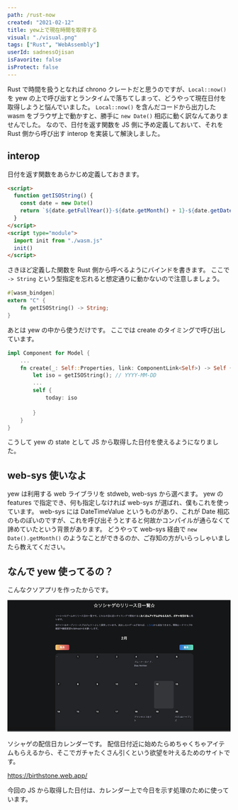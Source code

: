 ```yaml
---
path: /rust-now
created: "2021-02-12"
title: yew上で現在時間を取得する
visual: "./visual.png"
tags: ["Rust", "WebAssembly"]
userId: sadnessOjisan
isFavorite: false
isProtect: false
---
```


Rust で時間を扱うとなれば chrono クレートだと思うのですが、`Local::now()` を yew の上で呼び出すとランタイムで落ちてしまって、どうやって現在日付を取得しようと悩んでいました。
`Local::now()` を含んだコードから出力した wasm をブラウザ上で動かすと、勝手に `new Date()` 相応に動く訳なんてありませんでした。
なので、日付を返す関数を JS 側に予め定義しておいて、それを Rust 側から呼び出す interop を実装して解決しました。

## interop

日付を返す関数をあらかじめ定義しておきます。

```html
<script>
  function getISOString() {
    const date = new Date()
    return `${date.getFullYear()}-${date.getMonth() + 1}-${date.getDate()}`
  }
</script>
<script type="module">
  import init from "./wasm.js"
  init()
</script>
```

さきほど定義した関数を Rust 側から呼べるようにバインドを書きます。
ここで `-> String` という型指定を忘れると想定通りに動かないので注意しましょう。

```rust
#[wasm_bindgen]
extern "C" {
    fn getISOString() -> String;
}
```

あとは yew の中から使うだけです。
ここでは create のタイミングで呼び出しています。

```rust
impl Component for Model {
    ...
    fn create(_: Self::Properties, link: ComponentLink<Self>) -> Self {
        let iso = getISOString(); // YYYY-MM-DD
        ...
        self {
            today: iso

        }
    }
}
```

こうして yew の state として JS から取得した日付を使えるようになりました。

## web-sys 使いなよ

yew は利用する web ライブラリを stdweb, web-sys から選べます。
yew の features で指定でき、何も指定しなければ web-sys が選ばれ、僕もこれを使っています。
web-sys には DateTimeValue というものがあり、これが Date 相応のものぽいのですが、これを呼び出そうとすると何故かコンパイルが通らなくて諦めていたという背景があります。
どうやって web-sys 経由で `new Date().getMonth()` のようなことができるのか、ご存知の方がいらっしゃいましたら教えてください。

## なんで yew 使ってるの？

こんなクソアプリを作ったからです。

![石一覧](isi.png)

ソシャゲの配信日カレンダーです。
配信日付近に始めたらめちゃくちゃアイテムもらえるから、そこでガチャたくさん引くという欲望を叶えるためのサイトです。

https://birthstone.web.app/

今回の JS から取得した日付は、カレンダー上で今日を示す処理のために使っています。

